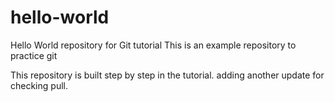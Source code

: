 # hello-world
Hello World repository for Git tutorial
This is an example repository to practice git

This repository is built step by step in the tutorial.
adding another update for checking pull.
